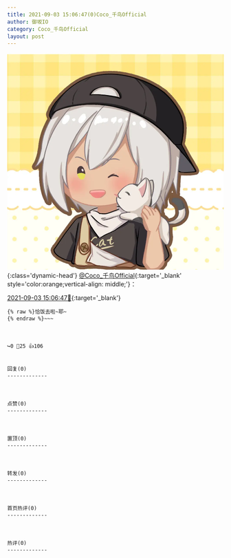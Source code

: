 ```yaml
---
title: 2021-09-03 15:06:47(0)Coco_千鸟Official
author: 御坂IO
category: Coco_千鸟Official
layout: post
---
```


![img](/images/85e485bc0dbd0cde4d15f24d7cffe9704618ad10.jpg){:class='dynamic-head'}
[@Coco_千鸟Official](https://space.bilibili.com/1891728206/dynamic){:target='_blank' style='color:orange;vertical-align: middle;'}：

[2021-09-03 15:06:47🔗](https://t.bilibili.com/566138567211197150){:target='_blank'}

~~~
{% raw %}恰饭去啦~耶~
{% endraw %}~~~



↪️0 💬25 👍106


回复(0)
-------------



点赞(0)
-------------



置顶(0)
-------------



转发(0)
-------------



首页热评(0)
-------------



热评(0)
-------------



